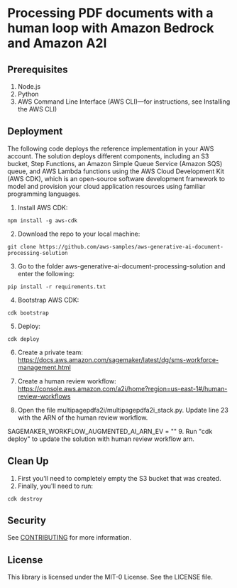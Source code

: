 # Processing PDF documents with a human loop with Amazon Bedrock and Amazon A2I

## Prerequisites

1. Node.js
2. Python
3. AWS Command Line Interface (AWS CLI)—for instructions, see Installing the AWS CLI)

## Deployment

The following code deploys the reference implementation in your AWS account. The solution deploys different components, including an S3 bucket, Step Functions, an Amazon Simple Queue Service (Amazon SQS) queue, and AWS Lambda functions using the AWS Cloud Development Kit (AWS CDK), which is an open-source software development framework to model and provision your cloud application resources using familiar programming languages.

1. Install AWS CDK: 
```
npm install -g aws-cdk
```
2. Download the repo to your local machine:  
```
git clone https://github.com/aws-samples/aws-generative-ai-document-processing-solution
```
3. Go to the folder aws-generative-ai-document-processing-solution and enter the following: 
```
pip install -r requirements.txt
```
4. Bootstrap AWS CDK: 
```
cdk bootstrap
```
5. Deploy: 
```
cdk deploy
```
6. Create a private team: https://docs.aws.amazon.com/sagemaker/latest/dg/sms-workforce-management.html

7. Create a human review workflow: https://console.aws.amazon.com/a2i/home?region=us-east-1#/human-review-workflows

8. Open the file multipagepdfa2i/multipagepdfa2i_stack.py. Update line 23 with the ARN of the human review workflow.

SAGEMAKER_WORKFLOW_AUGMENTED_AI_ARN_EV = ""
9. Run "cdk deploy" to update the solution with human review workflow arn.


## Clean Up
1. First you'll need to completely empty the S3 bucket that was created.
2. Finally, you'll need to run:
```
cdk destroy
```

## Security

See [CONTRIBUTING](CONTRIBUTING.md#security-issue-notifications) for more information.

## License

This library is licensed under the MIT-0 License. See the LICENSE file.

